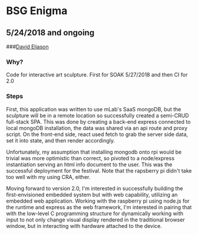 # BSG Enigma
## 5/24/2018 and ongoing
###[David Eliason](http://www.davethemaker.com)

### Why?
Code for interactive art sculpture. First for SOAK 5/27/2018 and then CI for 2.0

### Steps

First, this application was written to use mLab's SaaS mongoDB, but the sculpture will be in a remote location so successfully created a semi-CRUD full-stack SPA. This was done by creating a back-end express connected to local mongoDB installation, the data was shared via an api route and proxy script. On the front-end side, react used fetch to grab the server side data, set it into state, and then render accordingly.


Unfortunately, my assumption that installing mongodb onto rpi would be trivial was more optimistic than correct, so pivoted to a node/express instantiation serving an html info document to the user. This was the successful deployment for the festival. Note that the rapsberry pi didn't take too well with my using CRA, either.

Moving forward to version 2.0, I'm interested in successfully building the first-envisioned embedded system but with web capability, utilizing an embedded web application. Working with the raspberry pi using node.js for the runtime and express as the web framework, I'm interested in pairing that with the low-level C programming structure for dynamically working with input to not only change visual display rendered in the traditional browser window, but in interacting with hardware attached to the device.

